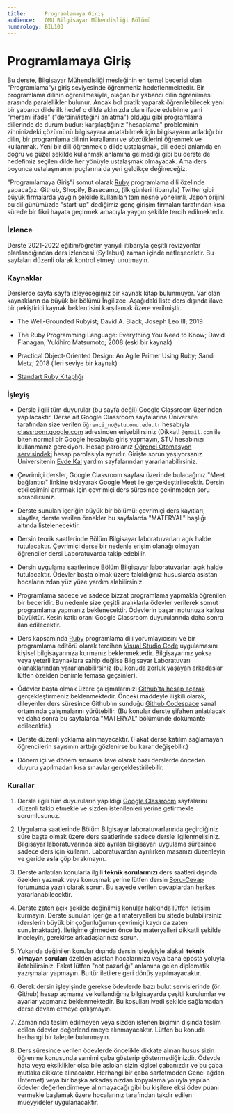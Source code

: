 ```yaml
---
title:      Programlamaya Giriş
audience:   OMÜ Bilgisayar Mühendisliği Bölümü
numerology: BIL103
---
```


# Programlamaya Giriş

Bu derste, Bilgisayar Mühendisliği mesleğinin en temel becerisi olan "Programlama"yı giriş seviyesinde öğrenmeniz
hedeflenmektedir.  Bir programlama dilinin öğrenilmesiyle, olağan bir yabancı dilin öğrenilmesi arasında paralellikler
bulunur.  Ancak bol pratik yaparak öğrenilebilecek yeni bir yabancı dilde ilk hedef o dilde aklınızda olanı ifade
edebilme yani "meramı ifade" ("derdini/isteğini anlatma") olduğu gibi programlama dillerinde de durum budur:
karşılaştığınız "hesaplama" probleminin zihninizdeki çözümünü bilgisayara anlatabilmek için bilgisayarın anladığı bir
dilin, bir programlama dilinin kurallarını ve sözcüklerini öğrenmek ve kullanmak.  Yeni bir dili öğrenmek o dilde
ustalaşmak, dili edebi anlamda en doğru ve güzel şekilde kullanmak anlamına gelmediği gibi bu derste de hedefimiz
seçilen dilde her yönüyle ustalaşmak olmayacak.  Ama ders boyunca ustalaşmanın ipuçlarına da yeri geldikçe değineceğiz.

"Programlamaya Giriş"i somut olarak [Ruby](https://www.ruby-lang.org/tr/) programlama dili özelinde yapacağız. Github,
Shopify, Basecamp, (ilk günleri itibarıyla) Twitter gibi büyük firmalarda yaygın şekilde kullanılan tam nesne yönelimli,
Japon orijinli bu dil günümüzde "start-up" dediğimiz genç girişim firmaları tarafından kısa sürede bir fikri hayata
geçirmek amacıyla yaygın şekilde tercih edilmektedir.

### İzlence

Derste 2021-2022 eğitim/öğretim yarıyılı itibarıyla çeşitli revizyonlar planlandığından ders izlencesi (Syllabus) zaman
içinde netleşecektir.  Bu sayfaları düzenli olarak kontrol etmeyi unutmayın.

### Kaynaklar

Derslerde sayfa sayfa izleyeceğimiz bir kaynak kitap bulunmuyor.  Var olan kaynakların da büyük bir bölümü İngilizce.
Aşağıdaki liste ders dışında ilave bir pekiştirici kaynak beklentisini karşılamak üzere verilmiştir.

- The Well-Grounded Rubyist; David A. Black, Joseph Leo III; 2019

- The Ruby Programming Language: Everything You Need to Know; David Flanagan, Yukihiro Matsumoto; 2008 (eski bir kaynak)

- Practical Object-Oriented Design: An Agile Primer Using Ruby; Sandi Metz; 2018 (ileri seviye bir kaynak)

- [Standart Ruby Kitaplığı](https://ruby-doc.org/)

### İşleyiş

- Dersle ilgili tüm duyurular (bu sayfa değil) Google Classroom üzerinden yapılacaktır.  Derse ait Google Classroom
  sayfalarına Üniversite tarafından size verilen `öğrenci_no@stu.omu.edu.tr` hesabıyla
  [classroom.google.com](https://classroom.google.com) adresinden erişebilirsiniz (Dikkat!  `@gmail.com` ile biten
  normal bir Google hesabıyla giriş yapmayın, STU hesabınızı kullanmanız gerekiyor).  Hesap parolanız [Öğrenci Otomasyon
  servisindeki](https://ubs.omu.edu.tr) hesap parolasıyla aynıdır.  Girişte sorun yaşıyorsanız Üniversitenin [Evde
  Kal](https://evdekal.omu.edu.tr) yardım sayfalarından yararlanabilirsiniz.

- Çevrimiçi dersler, Google Classroom sayfası üzerinde bulacağınız "Meet bağlantısı" linkine tıklayarak Google Meet ile
  gerçekleştirilecektir.  Dersin etkileşimini artırmak için çevrimiçi ders süresince çekinmeden soru sorabilirsiniz.

- Derste sunulan içeriğin büyük bir bölümü: çevrimiçi ders kayıtları, slaytlar, derste verilen örnekler bu sayfalarda
  "MATERYAL" başlığı altında listelenecektir.

- Dersin teorik saatlerinde Bölüm Bilgisayar laboratuvarları açık halde tutulacaktır.  Çevrimiçi derse bir nedenle
  erişim olanağı olmayan öğrenciler dersi Laboratuvarda takip edebilir.

- Dersin uygulama saatlerinde Bölüm Bilgisayar laboratuvarları açık halde tutulacaktır.  Ödevler başta olmak üzere
  takıldığınız hususlarda asistan hocalarınızdan yüz yüze yardım alabilirsiniz.

- Programlama sadece ve sadece bizzat programlama yapmakla öğrenilen bir beceridir.  Bu nedenle size çeşitli aralıklarla
  ödevler verilerek somut programlama yapmanız beklenecektir.  Ödevlerin başarı notunuza katkısı büyüktür.  Kesin katkı
  oranı Google Classroom duyurularında daha sonra ilan edilecektir.

- Ders kapsamında [Ruby](https://www.ruby-lang.org/tr/) programlama dili yorumlayıcısını ve bir programlama editörü
  olarak tercihen [Visual Studio Code](https://code.visualstudio.com/) uygulamasını kişisel bilgisayarınıza kurmanız
  beklenmektedir.  Bilgisayarınız yoksa veya yeterli kaynaklara sahip değilse Bilgisayar Laboratuvarı olanaklarından
  yararlanabilirsiniz (bu konuda zorluk yaşayan arkadaşlar lütfen özelden benimle temasa geçsinler).

- Ödevler başta olmak üzere çalışmalarınızı [Github'ta hesap açarak](https://github.com/signup) gerçekleştirmeniz
  beklenmektedir.  Önceki maddeyle ilişkili olarak, dileyenler ders süresince Github'ın sunduğu [Github
  Codespace](https://github.com/features/codespaces) sanal ortamında çalışmalarını yürütebilir.  (Bu konular derste
  şifahen anlatılacak ve daha sonra bu sayfalarda "MATERYAL" bölümünde dokümante edilecektir.)

- Derste düzenli yoklama alınmayacaktır.  (Fakat derse katılım sağlamayan öğrencilerin sayısının arttığı gözlenirse bu
  karar değişebilir.)

- Dönem içi ve dönem sınavına ilave olarak bazı derslerde önceden duyuru yapılmadan kısa sınavlar gerçekleştirilebilir.

### Kurallar

1. Dersle ilgili tüm duyuruların yapıldığı [Google Classroom](https://classroom.google.com) sayfalarını düzenli takip
   etmekle ve sizden istenilenleri yerine getirmekle sorumlusunuz.

2. Uygulama saatlerinde Bölüm Bilgisayar laboratuvarlarında geçirdiğiniz süre başta olmak üzere ders saatlerinde sadece
   dersle ilgilenmelisiniz.   Bilgisayar laboratuvarında size ayrılan bilgisayarı uygulama süresince sadece ders için
   kullanın.  Laboratuvardan ayrılırken masanızı düzenleyin ve geride **asla** çöp bırakmayın.

3. Derste anlatılan konularla ilgili **teknik sorularınızı** ders saatleri dışında özelden yazmak veya konuşmak yerine
   lütfen dersin [Soru-Cevap
   forumunda](https://github.com/roktas/classroom/discussions/categories/programlamaya-giri%C5%9F-om%C3%BC-bilgisayar-m%C3%BChendisli%C4%9Fi-b%C3%B6l%C3%BCm%C3%BC)
   yazılı olarak sorun.  Bu sayede verilen cevaplardan herkes yararlanabilecektir.

4. Derste zaten açık şekilde değinilmiş konular hakkında lütfen iletişim kurmayın.  Derste sunulan içeriğe ait
   materyalleri bu sitede bulabilirsiniz (derslerin büyük bir çoğunluğunun çevrimiçi kaydı da zaten sunulmaktadır).
   İletişime girmeden önce bu materyalleri dikkatli şekilde inceleyin, gerekirse arkadaşlarınıza sorun.

5. Yukarıda değinilen konular dışında dersin işleyişiyle alakalı **teknik olmayan soruları** özelden asistan hocalarınıza
   veya bana eposta yoluyla iletebilirsiniz.  Fakat lütfen "not pazarlığı" anlamına gelen diplomatik yazışmalar yapmayın.
   Bu tür iletilere geri dönüş yapılmayacaktır.

6. Gerek dersin işleyişinde gerekse ödevlerde bazı bulut servislerinde (ör. Github) hesap açmanız ve kullandığınız
   bilgisayarda çeşitli kurulumlar ve ayarlar yapmanız beklenmektedir.  Bu koşulları ivedi şekilde sağlamadan derse
   devam etmeye çalışmayın.

7. Zamanında teslim edilmeyen veya sizden istenen biçimin dışında teslim edilen ödevler değerlendirmeye alınmayacaktır.
   Lütfen bu konuda herhangi bir talepte bulunmayın.

8. Ders süresince verilen ödevlerde öncelikle dikkate alınan husus sizin öğrenme konusunda samimi çaba gösterip
   göstermediğinizdir.  Ödevde hata veya eksiklikler olsa bile aslolan sizin kişisel çabanızdır ve bu çaba mutlaka
   dikkate alınacaktır.  Herhangi bir çaba sarfetmeden Genel ağdan (İnternet) veya bir başka arkadaşınızdan kopyalama
   yoluyla yapılan ödevler değerlendirmeye alınmayacağı gibi bu kişilere eksi ödev puanı vermekle başlamak üzere
   hocalarınız tarafından takdir edilen müeyyideler uygulanacaktır.
